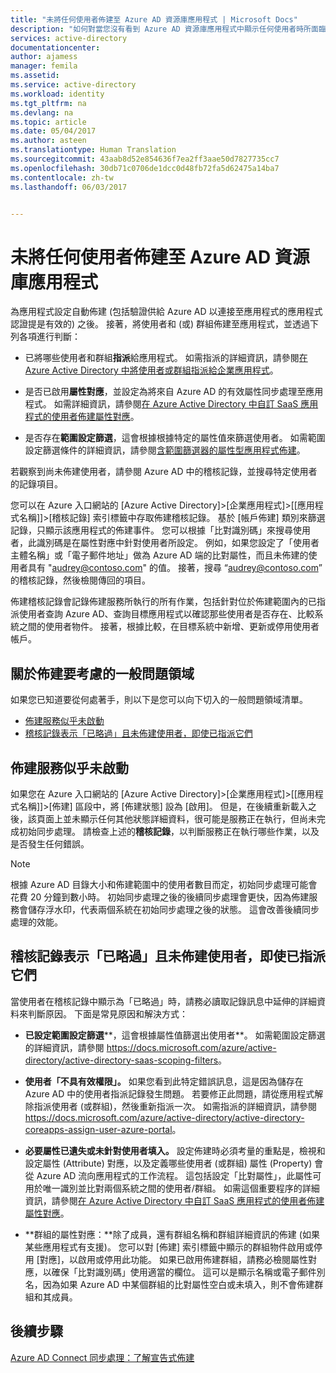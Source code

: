 ```yaml
---
title: "未將任何使用者佈建至 Azure AD 資源庫應用程式 | Microsoft Docs"
description: "如何對當您沒有看到 Azure AD 資源庫應用程式中顯示任何使用者時所面臨的常見問題進行疑難排解，而該應用程式是您已設定來搭配 Azure AD 進行使用者佈建"
services: active-directory
documentationcenter: 
author: ajamess
manager: femila
ms.assetid: 
ms.service: active-directory
ms.workload: identity
ms.tgt_pltfrm: na
ms.devlang: na
ms.topic: article
ms.date: 05/04/2017
ms.author: asteen
ms.translationtype: Human Translation
ms.sourcegitcommit: 43aab8d52e854636f7ea2ff3aae50d7827735cc7
ms.openlocfilehash: 30db71c0706de1dcc0d48fb72fa5d62475a14ba7
ms.contentlocale: zh-tw
ms.lasthandoff: 06/03/2017


---
```



# <a name="no-users-are-being-provisioned-to-an-azure-ad-gallery-application"></a>未將任何使用者佈建至 Azure AD 資源庫應用程式

為應用程式設定自動佈建 (包括驗證供給 Azure AD 以連接至應用程式的應用程式認證提是有效的) 之後。 接著，將使用者和 (或) 群組佈建至應用程式，並透過下列各項進行判斷：

-   已將哪些使用者和群組**指派**給應用程式。 如需指派的詳細資訊，請參閱[在 Azure Active Directory 中將使用者或群組指派給企業應用程式](https://docs.microsoft.com/azure/active-directory/active-directory-coreapps-assign-user-azure-portal)。

-   是否已啟用**屬性對應**，並設定為將來自 Azure AD 的有效屬性同步處理至應用程式。 如需詳細資訊，請參閱[在 Azure Active Directory 中自訂 SaaS 應用程式的使用者佈建屬性對應](https://docs.microsoft.com/azure/active-directory/active-directory-saas-customizing-attribute-mappings)。

-   是否存在**範圍設定篩選**，這會根據根據特定的屬性值來篩選使用者。 如需範圍設定篩選條件的詳細資訊，請參閱[含範圍篩選器的屬性型應用程式佈建](https://docs.microsoft.com/azure/active-directory/active-directory-saas-scoping-filters)。

若觀察到尚未佈建使用者，請參閱 Azure AD 中的稽核記錄，並搜尋特定使用者的記錄項目。

您可以在 Azure 入口網站的 [Azure Active Directory]&gt;[企業應用程式]&gt;[\[應用程式名稱\]]&gt;[稽核記錄] 索引標籤中存取佈建稽核記錄。 基於 [帳戶佈建] 類別來篩選記錄，只顯示該應用程式的佈建事件。 您可以根據「比對識別碼」來搜尋使用者，此識別碼是在屬性對應中針對使用者所設定。 例如，如果您設定了「使用者主體名稱」或「電子郵件地址」做為 Azure AD 端的比對屬性，而且未佈建的使用者具有 "audrey@contoso.com" 的值。 接著，搜尋 “audrey@contoso.com” 的稽核記錄，然後檢閱傳回的項目。

佈建稽核記錄會記錄佈建服務所執行的所有作業，包括針對位於佈建範圍內的已指派使用者查詢 Azure AD、查詢目標應用程式以確認那些使用者是否存在、比較系統之間的使用者物件。 接著，根據比較，在目標系統中新增、更新或停用使用者帳戶。

## <a name="general-problem-areas-with-provisioning-to-consider"></a>關於佈建要考慮的一般問題領域

如果您已知道要從何處著手，則以下是您可以向下切入的一般問題領域清單。

* [佈建服務似乎未啟動](#provisioning-service-does-not-appear-to-start)
* [稽核記錄表示「已略過」且未佈建使用者，即使已指派它們](#audit-logs-say-users-are-skipped-and-not-provisioned-even-though-they-are-assigned)

## <a name="provisioning-service-does-not-appear-to-start"></a>佈建服務似乎未啟動

如果您在 Azure 入口網站的 [Azure Active Directory]&gt;[企業應用程式]&gt;[\[應用程式名稱\]]&gt;[佈建] 區段中，將 [佈建狀態] 設為 [啟用]。 但是，在後續重新載入之後，該頁面上並未顯示任何其他狀態詳細資料，很可能是服務正在執行，但尚未完成初始同步處理。 請檢查上述的**稽核記錄**，以判斷服務正在執行哪些作業，以及是否發生任何錯誤。

>[!NOTE]
>根據 Azure AD 目錄大小和佈建範圍中的使用者數目而定，初始同步處理可能會花費 20 分鐘到數小時。 初始同步處理之後的後續同步處理會更快，因為佈建服務會儲存浮水印，代表兩個系統在初始同步處理之後的狀態。 這會改善後續同步處理的效能。
>
>

## <a name="audit-logs-say-users-are-skipped-and-not-provisioned-even-though-they-are-assigned"></a>稽核記錄表示「已略過」且未佈建使用者，即使已指派它們

當使用者在稽核記錄中顯示為「已略過」時，請務必讀取記錄訊息中延伸的詳細資料來判斷原因。 下面是常見原因和解決方式：

-   **已設定範圍設定篩選****，這會根據屬性值篩選出使用者**。 如需範圍設定篩選的詳細資訊，請參閱 <https://docs.microsoft.com/azure/active-directory/active-directory-saas-scoping-filters>。

-   **使用者「不具有效權限」。** 如果您看到此特定錯誤訊息，這是因為儲存在 Azure AD 中的使用者指派記錄發生問題。 若要修正此問題，請從應用程式解除指派使用者 (或群組)，然後重新指派一次。 如需指派的詳細資訊，請參閱 <https://docs.microsoft.com/azure/active-directory/active-directory-coreapps-assign-user-azure-portal>。

-   **必要屬性已遺失或未針對使用者填入。** 設定佈建時必須考量的重點是，檢視和設定屬性 (Attribute) 對應，以及定義哪些使用者 (或群組) 屬性 (Property) 會從 Azure AD 流向應用程式的工作流程。 這包括設定「比對屬性」，此屬性可用於唯一識別並比對兩個系統之間的使用者/群組。 如需這個重要程序的詳細資訊，請參閱[在 Azure Active Directory 中自訂 SaaS 應用程式的使用者佈建屬性對應](https://docs.microsoft.com/azure/active-directory/active-directory-saas-customizing-attribute-mappings)。

  * **群組的屬性對應：**除了成員，還有群組名稱和群組詳細資訊的佈建 (如果某些應用程式有支援)。 您可以對 [佈建] 索引標籤中顯示的群組物件啟用或停用 [對應]，以啟用或停用此功能。 如果已啟用佈建群組，請務必檢閱屬性對應，以確保「比對識別碼」使用適當的欄位。 這可以是顯示名稱或電子郵件別名，因為如果 Azure AD 中某個群組的比對屬性空白或未填入，則不會佈建群組和其成員。

## <a name="next-steps"></a>後續步驟
[Azure AD Connect 同步處理：了解宣告式佈建](active-directory-aadconnectsync-understanding-declarative-provisioning.md)


